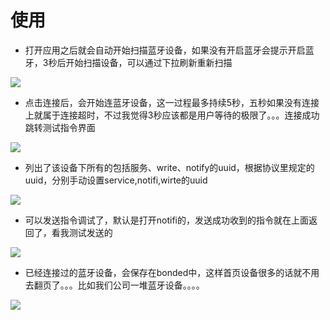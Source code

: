 使用
=
* 打开应用之后就会自动开始扫描蓝牙设备，如果没有开启蓝牙会提示开启蓝牙，3秒后开始扫描设备，可以通过下拉刷新重新扫描


![](https://github.com/duoshine/BluetoothTest/raw/master/img/1_1.png)  

* 点击连接后，会开始连蓝牙设备，这一过程最多持续5秒，五秒如果没有连接上就属于连接超时，不过我觉得3秒应该都是用户等待的极限了。。。连接成功跳转测试指令界面

![](https://github.com/duoshine/BluetoothTest/raw/master/img/2_2.png) 

* 列出了该设备下所有的包括服务、write、notify的uuid，根据协议里规定的uuid，分别手动设置service,notifi,wirte的uuid

![](https://github.com/duoshine/BluetoothTest/raw/master/img/3_3.png)

* 可以发送指令调试了，默认是打开notifi的，发送成功收到的指令就在上面返回了，看我测试发送的

![](https://github.com/duoshine/BluetoothTest/raw/master/img/4_4.png)

* 已经连接过的蓝牙设备，会保存在bonded中，这样首页设备很多的话就不用去翻页了。。。比如我们公司一堆蓝牙设备。。。。

![](https://github.com/duoshine/BluetoothTest/raw/master/img/5_5.png)






